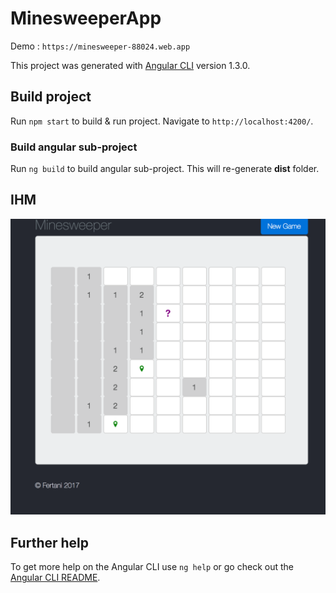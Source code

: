 # MinesweeperApp

Demo : `https://minesweeper-88024.web.app`

This project was generated with [Angular CLI](https://github.com/angular/angular-cli) version 1.3.0.

## Build project

Run `npm start` to build & run project. Navigate to `http://localhost:4200/`.

### Build angular sub-project

Run `ng build` to build angular sub-project. This will re-generate **dist** folder.

## IHM

![](./Demineur.png)

## Further help

To get more help on the Angular CLI use `ng help` or go check out the [Angular CLI README](https://github.com/angular/angular-cli/blob/master/README.md).